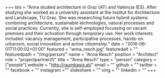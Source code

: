 +++
bio = "Anna studied architecture in Graz (AT) and Valencia (ES). After studying she worked as a university assistant at the Institut for Architecture and Landscape, TU Graz. She was researching future hybrid systems combining architecture, sustainable technologies, natural processes and social practices. Currently, she is self-employed focussing on vacant premises and their activation through temporary use. Her work interests included: vacancy management, participative processes, hands-on urbanism, social innovation and active citizenship."
date = "2016-06-01T11:00:02+01:00"
featured = "anna_resch.jpg"
featuredalt = ""
featuredpath = "/img/person/"
name = "Anna Resch"
position = "Architect"
role = "projectpartner(f)"
title = "Anna Resch"
type = "person"
category = ["people"]
website = "http://raumbasis.at/"
email = ""
github = ""
twitter = ""
facebook = ""
instagram =""
slideshare = ""
xing = ""
linkedin = ""
+++
